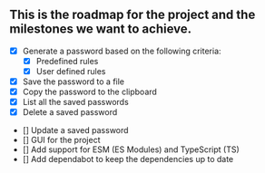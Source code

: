 ## This is the roadmap for the project and the milestones we want to achieve.

- [x] Generate a password based on the following criteria:
  - [x] Predefined rules
  - [x] User defined rules
- [x] Save the password to a file
- [x] Copy the password to the clipboard
- [x] List all the saved passwords
- [x] Delete a saved password
- [] Update a saved password
- [] GUI for the project
- [] Add support for ESM (ES Modules) and TypeScript (TS)
- [] Add dependabot to keep the dependencies up to date
